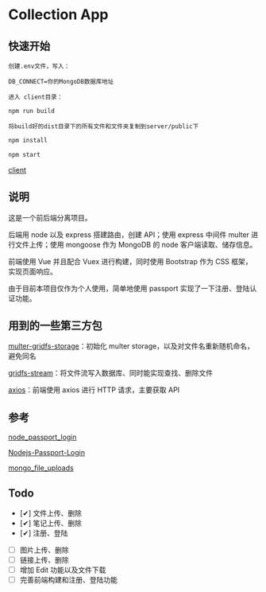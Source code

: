 # Collection App

## 快速开始

```
创建.env文件，写入：

DB_CONNECT=你的MongoDB数据库地址
```

```
进入 client目录：

npm run build

将build好的dist目录下的所有文件和文件夹复制到server/public下
```

```bash
npm install

npm start
```

[client]()

## 说明

这是一个前后端分离项目。

后端用 node 以及 express 搭建路由，创建 API；使用 express 中间件 multer 进行文件上传；使用 mongoose 作为 MongoDB 的 node 客户端读取、储存信息。

前端使用 Vue 并且配合 Vuex 进行构建，同时使用 Bootstrap 作为 CSS 框架，实现页面响应。

由于目前本项目仅作为个人使用，简单地使用 passport 实现了一下注册、登陆认证功能。

## 用到的一些第三方包

[multer-gridfs-storage](https://github.com/devconcept/multer-gridfs-storage)：初始化 multer storage，以及对文件名重新随机命名，避免同名

[gridfs-stream](https://github.com/aheckmann/gridfs-stream)：将文件流写入数据库、同时能实现查找、删除文件

[axios](https://github.com/axios/axios)：前端使用 axios 进行 HTTP 请求，主要获取 API

## 参考

[node_passport_login](https://github.com/bradtraversy/node_passport_login)

[Nodejs-Passport-Login](https://github.com/WebDevSimplified/Nodejs-Passport-Login)

[mongo_file_uploads](https://github.com/bradtraversy/mongo_file_uploads)

## Todo

-   [✔] 文件上传、删除
-   [✔] 笔记上传、删除
-   [✔] 注册、登陆
-   [ ] 图片上传、删除
-   [ ] 链接上传、删除
-   [ ] 增加 Edit 功能以及文件下载
-   [ ] 完善前端构建和注册、登陆功能
